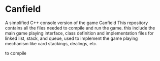 # Canfield
A simplified C++ console version of the game Canfield
This repository contains all the files needed to compile and run the game. this include the main game playing interface, class definition and implementation files for linked list, stack, and queue, used to implement the game playing mechanism like card stackings, dealings, etc.

to compile
